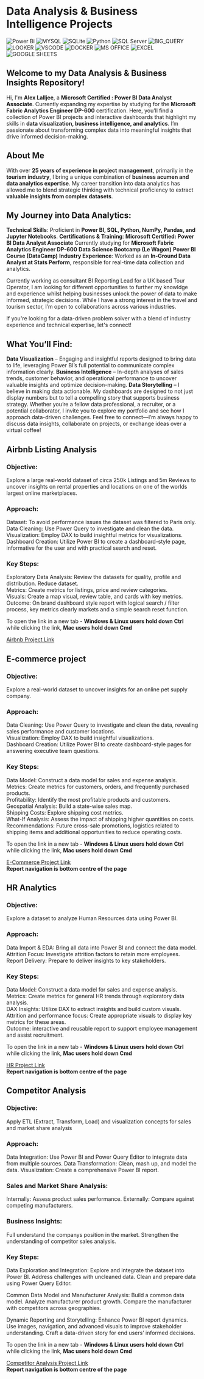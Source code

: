 # Data Analysis & Business Intelligence Projects
![Power Bi](https://img.shields.io/badge/power_bi-F2C811?style=for-the-badge&logo=powerbi&logoColor=black)
![MYSQL](https://img.shields.io/badge/MySQL-00000F?style=for-the-badge&logo=mysql&logoColor=white)
![SQLite](https://img.shields.io/badge/SQLite-07405E?style=for-the-badge&logo=sqlite&logoColor=white)
![Python](https://img.shields.io/badge/Python-3776AB?style=for-the-badge)
![SQL Server](https://img.shields.io/badge/Microsoft_SQL_Server-CC2927?style=for-the-badge&logo=microsoft-sql-server&logoColor=white)
![BIG_QUERY](https://img.shields.io/badge/Google_BigQuery-669DF6?style=for-the-badge)
![LOOKER](https://img.shields.io/badge/Google_Looker-4285F4?style=for-the-badge)
![VSCODE](https://img.shields.io/badge/VSCode-0078D4?style=for-the-badge&logo=visual%20studio%20code&logoColor=white)
![DOCKER](https://img.shields.io/badge/Docker-2496ED?style=for-the-badge)
![MS OFFICE](https://img.shields.io/badge/Microsoft_Office-D83B01?style=for-the-badge&logo=microsoft-office&logoColor=white)
![EXCEL](https://img.shields.io/badge/Microsoft_Excel-217346?style=for-the-badge&logo=microsoft-excel&logoColor=white)
![GOOGLE SHEETS](https://img.shields.io/badge/Google%20Sheets-34A853?style=for-the-badge&logo=google-sheets&logoColor=white)




## Welcome to my Data Analysis & Business Insights Repository!

Hi, I'm <strong>Alex Lalljee</strong>, a <strong>Microsoft Certified : Power BI Data Analyst Associate</strong>. Currently expanding my expertise by studying for the <strong>Microsoft Fabric Analytics Engineer DP-600</strong> certification. Here, you’ll find a collection of Power BI projects and interactive dashboards that highlight my skills in <strong>data visualization, business intelligence, and analytics</strong>. I’m passionate about transforming complex data into meaningful insights that drive informed decision-making.

## About Me
With over <strong>25 years of experience in project management</strong>, primarily in the <strong>tourism industry</strong>, I bring a unique combination of <strong>business acumen and data analytics expertise</strong>. My career transition into data analytics has allowed me to blend strategic thinking with technical proficiency to extract <strong>valuable insights from complex datasets</strong>.

## My Journey into Data Analytics:
<strong>Technical Skills</strong>: Proficient in <strong>Power BI, SQL, Python, NumPy, Pandas, and Jupyter Notebooks</strong>.
<strong>Certifications & Training</strong>:
<strong>Microsoft Certified: Power BI Data Analyst Associate</strong>
Currently studying for <strong>Microsoft Fabric Analytics Engineer DP-600</strong>
<strong>Data Science Bootcamp (Le Wagon)</strong>
<strong>Power BI Course (DataCamp)</strong>
<strong>Industry Experience</strong>: Worked as an <strong>In-Ground Data Analyst at Stats Perform</strong>, responsible for real-time data collection and analytics.

Currently working as consultant <string>BI Reporting Lead</string> for a UK based Tour Operator, I am looking for different opportunities to further my knowldge and experience whilst helping businesses unlock the power of data to make informed, strategic decisions. While I have a strong interest in the travel and tourism sector, I’m open to collaborations across various industries.

If you're looking for a data-driven problem solver with a blend of industry experience and technical expertise, let's connect!

## What You’ll Find:
<strong>Data Visualization</strong> – Engaging and insightful reports designed to bring data to life, leveraging Power BI’s full potential to communicate complex information clearly.
<strong>Business Intelligence</strong> – In-depth analyses of sales trends, customer behavior, and operational performance to uncover valuable insights and optimize decision-making.
<strong>Data Storytelling</strong> – I believe in making data actionable. My dashboards are designed to not just display numbers but to tell a compelling story that supports business strategy.
Whether you’re a fellow data professional, a recruiter, or a potential collaborator, I invite you to explore my portfolio and see how I approach data-driven challenges. Feel free to connect—I’m always happy to discuss data insights, collaborate on projects, or exchange ideas over a virtual coffee!

## Airbnb Listing Analysis

### Objective:

Explore a large real-world dataset of circa 250k Listings and 5m Reviews to uncover insights on rental properties and locations on one of the worlds largest online marketplaces.<br>

### Approach:

Dataset: To avoid performance issues the dataset was filtered to Paris only.<br>
Data Cleaning: Use Power Query to investigate and clean the data.<br>
Visualization: Employ DAX to build insightful metrics for visualizations.<br>
Dashboard Creation: Utilize Power BI to create a dashboard-style page, informative for the user and with practical search and reset.<br>

### Key Steps:

Exploratory Data Analysis: Review the datasets for quality, profile and distribution. Reduce dataset.<br>
Metrics: Create metrics for listings, price and review categories.<br>
Visuals: Create a map visual, review table, and cards with key metrics.<br>
Outcome: On brand dashboard style report with logical search / filter process, key metrics clearly markets and a simple search reset function.<br>

To open the link in a new tab - <b>Windows & Linux users hold down Ctrl</b> while clicking the link, <b>Mac users hold down Cmd</b>

<a href="https://app.powerbi.com/view?r=eyJrIjoiNTg2NjhiMmItMGQzYS00NDQ3LWE2MjgtYTdmYWYxYWIxODcwIiwidCI6IjIyNWYzMWU3LThlMTMtNGJmOC1iNzViLTY2ZjcxMGFjMjYyMiJ9" target="_blank" rel="noopener noreferrer">Airbnb Project Link</a> <br>

## E-commerce project

### Objective:

Explore a real-world dataset to uncover insights for an online pet supply company.

### Approach:

Data Cleaning: Use Power Query to investigate and clean the data, revealing sales performance and customer locations.<br>
Visualization: Employ DAX to build insightful visualizations.<br>
Dashboard Creation: Utilize Power BI to create dashboard-style pages for answering executive team questions.<br>

### Key Steps:

Data Model: Construct a data model for sales and expense analysis.<br>
Metrics: Create metrics for customers, orders, and frequently purchased products.<br>
Profitability: Identify the most profitable products and customers.<br>
Geospatial Analysis: Build a state-wise sales map.<br>
Shipping Costs: Explore shipping cost metrics.<br>
What-If Analysis: Assess the impact of shipping higher quantities on costs.<br>
Recommendations: Future cross-sale promotions, logistics related to shipping items and additional opportunities to reduce operating costs.<br>

To open the link in a new tab - <b>Windows & Linux users hold down Ctrl</b> while clicking the link, <b>Mac users hold down Cmd</b>

<a href="https://app.powerbi.com/view?r=eyJrIjoiYWFlYzdmMmUtNjcxNy00OTY2LTkwMWUtNGFiZjAzNGNmN2FkIiwidCI6IjIyNWYzMWU3LThlMTMtNGJmOC1iNzViLTY2ZjcxMGFjMjYyMiJ9" target="_blank" rel="noopener noreferrer">E-Commerce Project Link</a> <br> <b>Report navigation is bottom centre of the page</b>


## HR Analytics

### Objective:

Explore a dataset to analyze Human Resources data using Power BI.

### Approach:

Data Import & EDA: Bring all data into Power BI and connect the data model.<br>
Attrition Focus: Investigate attrition factors to retain more employees.<br>
Report Delivery: Prepare to deliver insights to key stakeholders.<br>

### Key Steps:

Data Model: Construct a data model for sales and expense analysis.<br>
Metrics: Create metrics for general HR trends through exploratory data analysis.<br>
DAX Insights: Utilize DAX to extract insights and build custom visuals.<br>
Attrition and performance focus: Create appropriate visuals to display key metrics for these areas.<br>
Outcome: interactive and reusable report to support employee management and assist recruitment.<br>

To open the link in a new tab - <b>Windows & Linux users hold down Ctrl</b> while clicking the link, <b>Mac users hold down Cmd</b>

<a href="https://app.powerbi.com/view?r=eyJrIjoiMjdjYmY3M2EtZGY5Mi00NzQyLWIxNGItZDYzZmVmZDczZTZiIiwidCI6IjIyNWYzMWU3LThlMTMtNGJmOC1iNzViLTY2ZjcxMGFjMjYyMiJ9" target="_blank" rel="noopener noreferrer">HR Project Link</a><br><b>Report navigation is bottom centre of the page</b>


## Competitor Analysis

### Objective:

Apply ETL (Extract, Transform, Load) and visualization concepts for sales and market share analysis

### Approach:
Data Integration: Use Power BI and Power Query Editor to integrate data from multiple sources.
Data Transformation: Clean, mash up, and model the data.
Visualization: Create a comprehensive Power BI report.

### Sales and Market Share Analysis:
Internally: Assess product sales performance.
Externally: Compare against competing manufacturers.

### Business Insights:
Full understand the companys position in the market.
Strengthen the understanding of competitor sales analysis.

### Key Steps:
Data Exploration and Integration:
Explore and integrate the dataset into Power BI.
Address challenges with uncleaned data.
Clean and prepare data using Power Query Editor.

Common Data Model and Manufacturer Analysis:
Build a common data model.
Analyze manufacturer product growth.
Compare the manufacturer with competitors across geographies.

Dynamic Reporting and Storytelling:
Enhance Power BI report dynamics.
Use images, navigation, and advanced visuals to improve stakeholder understanding.
Craft a data-driven story for end users’ informed decisions.

To open the link in a new tab - <b>Windows & Linux users hold down Ctrl</b> while clicking the link, <b>Mac users hold down Cmd</b>

<a href="https://app.powerbi.com/view?r=eyJrIjoiMzk0MTg2NzYtNGVjMS00NDQzLWFhMmMtMzA4NDJiOTk0MmZiIiwidCI6IjIyNWYzMWU3LThlMTMtNGJmOC1iNzViLTY2ZjcxMGFjMjYyMiJ9" target="_blank" rel="noopener noreferrer">Competitor Analysis Project Link</a><br><b>Report navigation is bottom centre of the page</b>
